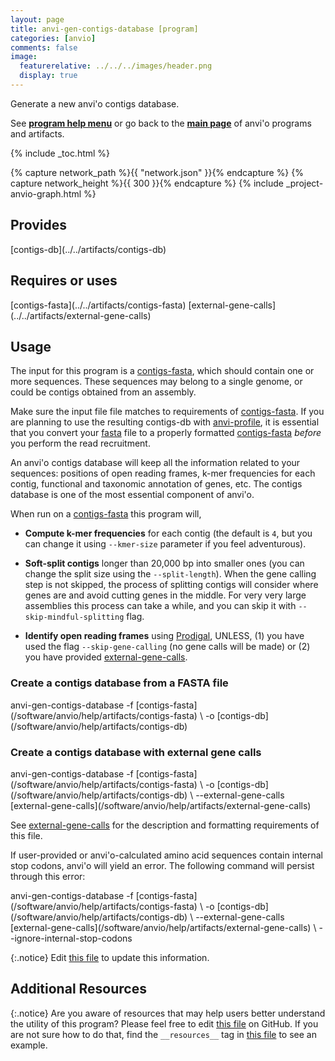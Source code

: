 ```yaml
---
layout: page
title: anvi-gen-contigs-database [program]
categories: [anvio]
comments: false
image:
  featurerelative: ../../../images/header.png
  display: true
---
```


Generate a new anvi&#x27;o contigs database.

See **[program help menu](../../../vignette#anvi-gen-contigs-database)** or go back to the **[main page](../../)** of anvi'o programs and artifacts.


{% include _toc.html %}
<div id="svg" class="subnetwork"></div>
{% capture network_path %}{{ "network.json" }}{% endcapture %}
{% capture network_height %}{{ 300 }}{% endcapture %}
{% include _project-anvio-graph.html %}


## Provides

<p style="text-align: left" markdown="1"><span class="artifact-p">[contigs-db](../../artifacts/contigs-db)</span></p>

## Requires or uses

<p style="text-align: left" markdown="1"><span class="artifact-r">[contigs-fasta](../../artifacts/contigs-fasta)</span> <span class="artifact-r">[external-gene-calls](../../artifacts/external-gene-calls)</span></p>

## Usage


The input for this program is a <span class="artifact-n">[contigs-fasta](/software/anvio/help/artifacts/contigs-fasta)</span>, which should contain one or more sequences. These sequences may belong to a single genome, or could be contigs obtained from an assembly.

Make sure the input file file matches to requirements of <span class="artifact-n">[contigs-fasta](/software/anvio/help/artifacts/contigs-fasta)</span>. If you are planning to use the resulting contigs-db with <span class="artifact-n">[anvi-profile](/software/anvio/help/programs/anvi-profile)</span>, it is essential that you convert your <span class="artifact-n">[fasta](/software/anvio/help/artifacts/fasta)</span> file to a properly formatted <span class="artifact-n">[contigs-fasta](/software/anvio/help/artifacts/contigs-fasta)</span> *before* you perform the read recruitment.

An anvi'o contigs database will keep all the information related to your sequences: positions of open reading frames, k-mer frequencies for each contig, functional and taxonomic annotation of genes, etc. The contigs database is one of the most essential component of anvi'o.

When run on a <span class="artifact-n">[contigs-fasta](/software/anvio/help/artifacts/contigs-fasta)</span> this program will,

* **Compute k-mer frequencies** for each contig (the default is `4`, but you can change it using `--kmer-size` parameter if you feel adventurous).

* **Soft-split contigs** longer than 20,000 bp into smaller ones (you can change the split size using the `--split-length`). When the gene calling step is not skipped, the process of splitting contigs will consider where genes are and avoid cutting genes in the middle. For very very large assemblies this process can take a while, and you can skip it with `--skip-mindful-splitting` flag.

* **Identify open reading frames** using [Prodigal](http://prodigal.ornl.gov/), UNLESS, (1) you have used the flag `--skip-gene-calling` (no gene calls will be made) or (2) you have provided <span class="artifact-n">[external-gene-calls](/software/anvio/help/artifacts/external-gene-calls)</span>.


### Create a contigs database from a FASTA file

<div class="codeblock" markdown="1">
anvi&#45;gen&#45;contigs&#45;database &#45;f <span class="artifact&#45;n">[contigs&#45;fasta](/software/anvio/help/artifacts/contigs&#45;fasta)</span> \
                          &#45;o <span class="artifact&#45;n">[contigs&#45;db](/software/anvio/help/artifacts/contigs&#45;db)</span>
</div>

### Create a contigs database with external gene calls

<div class="codeblock" markdown="1">
anvi&#45;gen&#45;contigs&#45;database &#45;f <span class="artifact&#45;n">[contigs&#45;fasta](/software/anvio/help/artifacts/contigs&#45;fasta)</span> \
                          &#45;o <span class="artifact&#45;n">[contigs&#45;db](/software/anvio/help/artifacts/contigs&#45;db)</span> \
                          &#45;&#45;external&#45;gene&#45;calls <span class="artifact&#45;n">[external&#45;gene&#45;calls](/software/anvio/help/artifacts/external&#45;gene&#45;calls)</span>
</div>

See <span class="artifact-n">[external-gene-calls](/software/anvio/help/artifacts/external-gene-calls)</span> for the description and formatting requirements of this file.

If user-provided or anvi'o-calculated amino acid sequences contain internal stop codons, anvi'o will yield an error. The following command will persist through this error:

<div class="codeblock" markdown="1">
anvi&#45;gen&#45;contigs&#45;database &#45;f <span class="artifact&#45;n">[contigs&#45;fasta](/software/anvio/help/artifacts/contigs&#45;fasta)</span> \
                          &#45;o <span class="artifact&#45;n">[contigs&#45;db](/software/anvio/help/artifacts/contigs&#45;db)</span> \
                          &#45;&#45;external&#45;gene&#45;calls <span class="artifact&#45;n">[external&#45;gene&#45;calls](/software/anvio/help/artifacts/external&#45;gene&#45;calls)</span> \
                          &#45;&#45;ignore&#45;internal&#45;stop&#45;codons
</div>

{:.notice}
Edit [this file](https://github.com/merenlab/anvio/tree/master/anvio/docs/programs/anvi-gen-contigs-database.md) to update this information.


## Additional Resources



{:.notice}
Are you aware of resources that may help users better understand the utility of this program? Please feel free to edit [this file](https://github.com/merenlab/anvio/tree/master/bin/anvi-gen-contigs-database) on GitHub. If you are not sure how to do that, find the `__resources__` tag in [this file](https://github.com/merenlab/anvio/blob/master/bin/anvi-interactive) to see an example.
